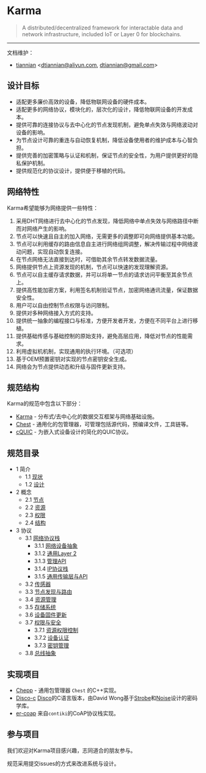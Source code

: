 # Karma
> A distributed/decentralized framework for interactable data and network infrastructure, included IoT or Layer 0 for blockchains.

---

文档维护：

- [tiannian](https://github.com/tiannian) <dtiannian@aliyun.com, dtiannian@gmail.com>

## 设计目标

- 适配更多廉价高效的设备，降低物联网设备的硬件成本。
- 适配更多的网络协议，模块化的，层次化的设计，降低物联网设备的开发成本。
- 提供可靠的连接协议与去中心化的节点发现机制，避免单点失效与网络波动对设备的影响。
- 为节点设计可靠的重连与自动恢复机制，降低设备使用者的维护成本与心智负担。
- 提供完善的加密策略与认证和机制，保证节点的安全性，为用户提供更好的隐私保护机制。
- 提供规范化的协议设计，提供便于移植的代码。

## 网络特性
Karma希望能够为网络提供一些特性：

1. 采用DHT网络进行去中心化的节点发现，降低网络中单点失效与网络路径中断而对网络产生的影响。
2. 节点可以快速且自主的加入网络，无需更多的调整即可向网络提供基本功能。
3. 节点可以利用缓存的路由信息自主进行网络组网调整，解决传输过程中网络波动问题，实现自动恢复连接。
4. 在节点网络无法直接到达时，可借助其余节点转发数据流量。
5. 网络提供节点上资源发现的机制，节点可以快速的发现理解资源。
6. 节点可以自主缓存请求数据，并可以将单一节点的请求访问平衡至其余节点上。
7. 提供高性能加密方案，利用签名机制验证节点，加密网络通讯流量，保证数据安全性。
8. 用户可以自由控制节点权限与访问限制。
9. 提供对多种网络接入方式的支持。
10. 提供统一抽象的编程接口与标准，方便开发者开发，方便在不同平台上进行移植。
11. 提供基础传感与基础控制的原始支持，避免高层应用，降低对节点的性能需求。
12. 利用虚拟机机制，实现通用的执行环境。（可选项）
13. 基于OEM预置密钥对实现的节点密钥安全生成。
14. 网络会为节点提供动态和升级与固件更新支持。

## 规范结构

Karma的规范中包含以下部分：

- [Karma](https://github.com/Karma-IoT/Karma) - 分布式/去中心化的数据交互框架与网络基础设施。
- [Chest](https://github.com/Karma-IoT/Chest) - 通用化的包管理器，可管理包括源代码，预编译文件，工具链等。
- [cQUIC](https://github.com/Karma-IoT/cQUIC) - 为嵌入式设备设计的简化的QUIC协议。

## 规范目录

- 1 简介
  - 1.1 [现状](specs/1.1-Status.md)
  - 1.2 [设计](specs/1.2-Design.md)
- 2 概念
  - 2.1 [节点](specs/2.1-Node.md)
  - 2.2 [资源](specs/2.2-Resources.md)
  - 2.3 [权限](specs/2.3-Permission.md)
  - 2.4 [结构](specs/2.4-Construction.md)
- 3 协议
  - 3.1 [网络协议栈](specs/3.1-Network.md)
    - 3.1.1 [网络设备抽象](specs/3.1.1-Device.md)
    - 3.1.2 [通用Layer 2](specs/3.1.2-Layer2.md)
    - 3.1.3 [管理API](specs/3.1.3-ManagementAPI.md)
    - 3.1.4 [IP协议栈](specs/3.1.4-IPStack.md)
    - 3.1.5 [通用传输层与API](specs/3.1.5-TransportLayer.md)
  - 3.2 [传感器](specs/3.2-Sensor.md)
  - 3.3 [节点发现与路由](specs/3.3-NodeDiscovery.md)
  - 3.4 [资源管理](specs/3.4-Resources.md)
  - 3.5 [存储系统](specs/3.5-Storage.md)
  - 3.6 [设备固件更新](specs/3.6-Fireware.md)
  - 3.7 [权限与安全](specs/3.7-Security.md)
    - 3.7.1 [资源权限控制](specs/3.7.1-Permissions.md)
    - 3.7.2 [设备认证](specs/3.7.2-Authorization.md)
    - 3.7.3 [密钥管理](specs/3.7.3-KeyManagement.md)
  - 3.8 [总线抽象](specs/3.8-Bus.md)

## 实现项目
- [Chepp](https://github.com/Karma-IoT/Chepp) - 通用包管理器 `Chest` 的C++实现。
- [Disco-c](https://github.com/mimoo/disco-c) [Disco](https://discocrypto.com/)的C语言版本，由David Wong基于[Strobe](https://strobe.sourceforge.io/)和[Noise](http://noiseprotocol.org/)设计的密码学库。
- [er-coap](http://github.com/Karma-IoT/er-coap) 来自`contiki`的CoAP协议栈实现。

## 参与项目
我们欢迎对Karma项目感兴趣，志同道合的朋友参与。

规范采用提交issues的方式来改进系统与设计。
